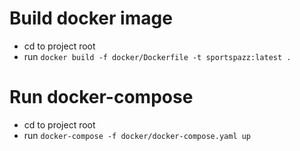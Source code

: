 # Build docker image
- cd to project root 
- run `docker build -f docker/Dockerfile -t sportspazz:latest .`

# Run docker-compose
- cd to project root
- run `docker-compose -f docker/docker-compose.yaml up`
